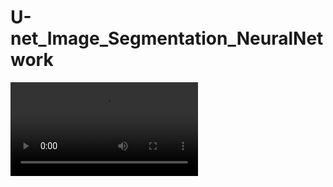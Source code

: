 # U-net_Image_Segmentation_NeuralNetwork

![alt text](https://raw.githubusercontent.com/manohareddy/U-net_Image_Segmentation_NeuralNetwork/output_gta.webm)
